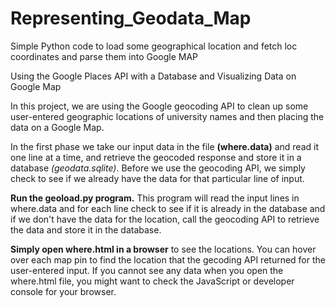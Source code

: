 # Representing_Geodata_Map
Simple Python code to load some geographical location and fetch loc coordinates and parse them into Google MAP

Using the Google Places API with a Database and Visualizing Data on Google Map

In this project, we are using the Google geocoding API
to clean up some user-entered geographic locations of
university names and then placing the data on a Google
Map.

In the first phase we take our input data in the file
**(where.data)** and read it one line at a time, and retrieve the
geocoded response and store it in a database *(geodata.sqlite)*.
Before we use the geocoding API, we simply check to see if
we already have the data for that particular line of input.


**Run the geoload.py program.**  This program will read the input
lines in where.data and for each line check to see if it is already
in the database and if we don't have the data for the location,
call the geocoding API to retrieve the data and store it in
the database.

**Simply open where.html in a browser** to see the locations.  You
can hover over each map pin to find the location that the
gecoding API returned for the user-entered input.  If you
cannot see any data when you open the where.html file, you might
want to check the JavaScript or developer console for your browser.
